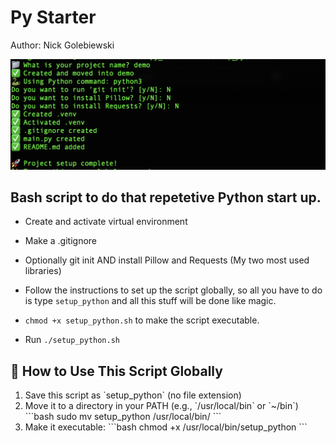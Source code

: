 # Py Starter
Author: Nick Golebiewski

![terminal screenshot for script](screenshot.png)
## Bash script to do that repetetive Python start up. 
- Create and activate virtual environment
- Make a .gitignore
- Optionally git init AND install Pillow and Requests (My two most used libraries)
- Follow the instructions to set up the script globally, so all you have to do is type `setup_python` and all this stuff will be done like magic.

- `chmod +x setup_python.sh` to make the script executable.
- Run `./setup_python.sh`


## 📄 How to Use This Script Globally

1. Save this script as \`setup_python\` (no file extension)
2. Move it to a directory in your PATH (e.g., \`/usr/local/bin\` or \`~/bin\`)
   \`\`\`bash
   sudo mv setup_python /usr/local/bin/
   \`\`\`
3. Make it executable:
   \`\`\`bash
   chmod +x /usr/local/bin/setup_python
   \`\`\`
